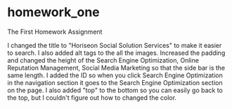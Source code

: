 # homework_one
The First Homework Assignment

I changed the title to "Horiseon Social Solution Services" to make it easier to search. 
I also added alt tags to the all the images. 
Increased the padding and changed the height of the Search Engine Optimization, Online Reputation Management, Social Media Marketing so that the side bar is the same length. 
I added the ID so when you click Search Engine Optimization in the navigation section it goes to the Search Engine Optimization section on the page.
I also added "top" to the bottom so you can easily go back to the top, but I couldn't figure out how to changed the color. 
